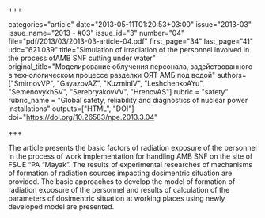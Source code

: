 +++

categories="article"
date="2013-05-11T01:20:53+03:00"
issue="2013-03"
issue_name="2013 - #03"
issue_id="3"
number="04"
file="pdf/2013/03/2013-03-article-04.pdf"
first_page="34"
last_page="41"
udc="621.039"
title="Simulation of irradiation of the personnel involved in the process ofAMB SNF cutting under water"
original_title="Моделирование облучения персонала, задействованного в технологическом процессе разделки ОЯТ АМБ под водой"
authors=["SmirnovVP", "GayazovAZ", "KuzminIV", "LeshchenkoAYu", "SemenovykhSV", "SerebryakovVV", "HrenovAS"]
rubric = "safety"
rubric_name = "Global safety, reliability and diagnostics of nuclear power installations"
outputs=["HTML", "DOI"]
doi="https://doi.org/10.26583/npe.2013.3.04"

+++

The article presents the basic factors of radiation exposure of the personnel in the process of work implementation for handling AMB SNF on the site of FSUE “PA “Mayak”. The results of experimental researches of mechanisms of formation of radiation sources impacting dosimentric situation are provided. The basic approaches to develop the model of formation of radiation exposure of the personnel and results of calculation of the parameters of dosimentric situation at working places using newly developed model are presented.